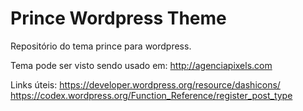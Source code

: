 # Prince Wordpress Theme
Repositório do tema prince para wordpress.

Tema pode ser visto sendo usado em: http://agenciapixels.com

Links úteis:
https://developer.wordpress.org/resource/dashicons/
https://codex.wordpress.org/Function_Reference/register_post_type


